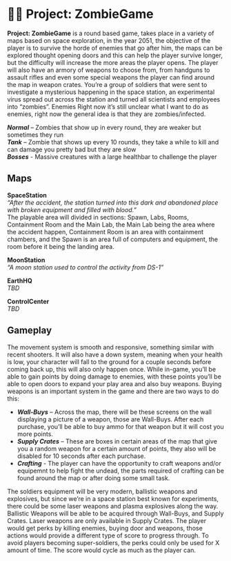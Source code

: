 # 🧟‍♂️ Project: ZombieGame
**Project: ZombieGame** is a round based game, takes place in a variety of maps based on space exploration, in the year 2051, the objective of the player is to survive the horde of enemies that go after him, the maps can be explored thought opening doors and this can help the player survive longer, but the difficulty will increase the more areas the player opens. The player will also have an armory of weapons to choose from, from handguns to assault rifles and even some special weapons the player can find around the map in weapon crates. You’re a group of soldiers that were sent to investigate a mysterious happening in the space station, an experimental virus spread out across the station and turned all scientists and employees into “zombies”.
Enemies
Right now it’s still unclear what I want to do as enemies, right now the general idea is that they are zombies/infected.

_**Normal**_ – Zombies that show up in every round, they are weaker but sometimes they run  
_**Tank**_ – Zombie that shows up every 10 rounds, they take a while to kill and can damage you pretty bad but they are slow  
_**Bosses**_ - Massive creatures with a large healthbar to challenge the player

## Maps
**SpaceStation**   
*“After the accident, the station turned into this dark and abandoned place with broken equipment and filled with blood.”*  
The playable area will divided in sections: Spawn, Labs, Rooms, Containment Room and the Main Lab, the Main Lab being the area where the accident happen, Containment Room is an area with containment chambers, and the Spawn is an area full of computers and equipment, the room before it being the landing area.  

**MoonStation**  
*“A moon station used to control the activity from DS-1”*

**EarthHQ**  
*TBD*

**ControlCenter**  
*TBD*

## Gameplay
The movement system is smooth and responsive, something similar with recent shooters. It will also have a down system, meaning when your health is low, your character will fall to the ground for a couple seconds before coming back up, this will also only happen once.
While in-game, you’ll be able to gain points by doing damage to enemies, with these points you’ll be able to open doors to expand your play area and also buy weapons.
Buying weapons is an important system in the game and there are two ways to do this:  
* _**Wall-Buys**_ – Across the map, there will be these screens on the wall displaying a picture of a weapon, those are Wall-Buys. After each purchase, you’ll be able to buy ammo for that weapon but it will cost you more points.  
* _**Supply Crates**_ – These are boxes in certain areas of the map that give you a random weapon for a certain amount of points, they also will be disabled for 10 seconds after each purchase.  
* _**Crafting**_ - The player can have the opportunity to craft weapons and/or equipemnt to help fight the undead, the parts required of crafting can be found around the map or after doing some small task.  

The soldiers equipment will be very modern, ballistic weapons and explosives, but since we’re in a space station best known for experiments, there could be some laser weapons and plasma explosives along the way. Ballistic Weapons will be able to be acquired through Wall-Buys, and Supply Crates. Laser weapons are only available in Supply Crates. The player would get perks by killing enemies, buying door and weapons, those actions would provide a different type of score to progress through.
To avoid players becoming super-soldiers, the perks could only be used for X amount of time. The score would cycle as much as the player can.
